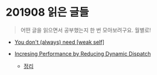 # 201908 읽은 글들

> 어떤 글을 읽으면서 공부했는지 한 번 모아보려구요. 월별로!

* [You don't (always) need [weak self]](https://medium.com/flawless-app-stories/you-dont-always-need-weak-self-a778bec505ef)

* [Incresing Performance by Reducing Dynamic Dispatch](https://developer.apple.com/swift/blog/?id=27)
  * [정리](../Reading-Study/Increasing-Performance-by-Reducing-Dynamic-Dispatch.md)

